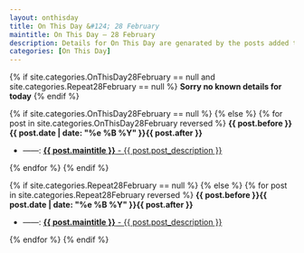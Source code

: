 ```yaml
---
layout: onthisday
title: On This Day &#124; 28 February
maintitle: On This Day — 28 February
description: Details for On This Day are genarated by the posts added to the website so the content is subject to changes/updates over time.
categories: [On This Day]
---
```


{% if site.categories.OnThisDay28February == null and site.categories.Repeat28February == null %}
<strong>Sorry no known details for today</strong>
{% endif %}

{% if site.categories.OnThisDay28February == null %}
{% else %}
{% for post in site.categories.OnThisDay28February reversed %}
<strong>{{ post.before }}{{ post.date | date: "%e %B %Y" }}{{ post.after }}</strong>
<ul>
<li> ——: <a href="{{ post.url }}"><strong>{{ post.maintitle }}</strong> - {{ post.post_description }}</a></li>
</ul>
{% endfor %}
{% endif %}

{% if site.categories.Repeat28February == null %}
{% else %}
{% for post in site.categories.Repeat28February reversed %}
<strong>{{ post.before }}{{ post.date | date: "%e %B %Y" }}{{ post.after }}</strong>
<ul>
<li> ——: <a href="{{ post.url }}"><strong>{{ post.maintitle }}</strong> - {{ post.post_description }}</a></li>
</ul>
{% endfor %}
{% endif %}
